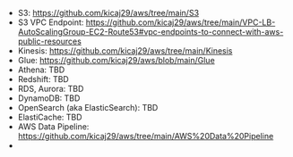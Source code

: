 * S3: https://github.com/kicaj29/aws/tree/main/S3
* S3 VPC Endpoint: https://github.com/kicaj29/aws/tree/main/VPC-LB-AutoScalingGroup-EC2-Route53#vpc-endpoints-to-connect-with-aws-public-resources
* Kinesis: https://github.com/kicaj29/aws/tree/main/Kinesis
* Glue: https://github.com/kicaj29/aws/blob/main/Glue
* Athena: TBD
* Redshift: TBD
* RDS, Aurora: TBD
* DynamoDB: TBD
* OpenSearch (aka ElasticSearch): TBD
* ElastiCache: TBD
* AWS Data Pipeline: https://github.com/kicaj29/aws/tree/main/AWS%20Data%20Pipeline
* 